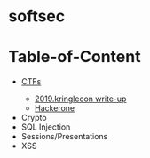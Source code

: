 # softsec

# Table-of-Content
<ul>
  <li><a href="https://psinghbh.github.io/softsec.github.io/tree/master/ctf/">CTFs</a></li>
    <ul>
      <li><a href="https://github.com/psinghbh/softsec.github.io/tree/master/ctf/2019.kringlecon/">2019.kringlecon write-up</a></li>
      <li><a href="https://github.com/psinghbh/softsec.github.io/tree/master/ctf/hackerone">Hackerone</a></li>
    </ul>
  <li>Crypto</li>
  <li>SQL Injection</li>
  <li>Sessions/Presentations</li>
  <li>XSS</li>
</ul>
